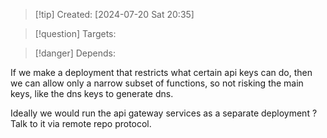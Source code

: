 
>[!tip] Created: [2024-07-20 Sat 20:35]

>[!question] Targets: 

>[!danger] Depends: 

If we make a deployment that restricts what certain api keys can do, then we can allow only a narrow subset of functions, so not risking the main keys, like the dns keys to generate dns.

Ideally we would run the api gateway services as a separate deployment ?  Talk to it via remote repo protocol.